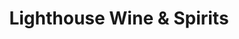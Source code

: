 ---
title: "Lighthouse Wine & Spirits"
url: /annapolis/lighthouse-wine-and-spirits/
shop: alcohol
---